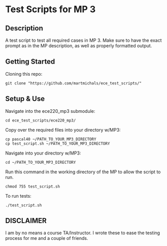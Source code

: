 # Test Scripts for MP 3

<h2>Description</h2>
A test script to test all required cases in MP 3. Make sure to have the exact prompt as in the MP description, as well as properly formatted output.

<h2>Getting Started</h2>

Cloning this repo:<br>
```shell
git clone "https://github.com/martmichals/ece_test_scripts/"
```

<h2>Setup & Use</h2>

Navigate into the ece220_mp3 submodule:
```shell
cd ece_test_scripts/ece220_mp3/
```

Copy over the required files into your directory w/MP3:
```shell
cp pascal40 ~/PATH_TO_YOUR_MP3_DIRECTORY
cp test_script.sh ~/PATH_TO_YOUR_MP3_DIRECTORY
```

Navigate into your directory w/MP3:
```shell
cd ~/PATH_TO_YOUR_MP3_DIRECTORY
```

Run this command in the working directory of the MP to allow the script to run.
```shell
chmod 755 test_script.sh
```

To run tests:
```shell
./test_script.sh
```
<h2>DISCLAIMER</h2>
I am by no means a course TA/Instructor. I wrote these to ease the testing process for me and a couple of friends.  
